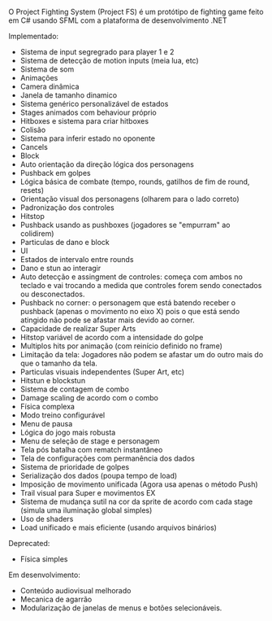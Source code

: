 O Project Fighting System (Project FS) é um protótipo de fighting game feito em C# usando SFML com a plataforma de desenvolvimento .NET

Implementado:
- Sistema de input segregrado para player 1 e 2
- Sistema de detecção de motion inputs (meia lua, etc)
- Sistema de som
- Animações
- Camera dinâmica
- Janela de tamanho dinamico
- Sistema genérico personalizável de estados
- Stages animados com behaviour próprio
- Hitboxes e sistema para criar hitboxes
- Colisão
- Sistema para inferir estado no oponente
- Cancels
- Block
- Auto orientação da direção lógica dos personagens
- Pushback em golpes
- Lógica básica de combate (tempo, rounds, gatilhos de fim de round, resets)
- Orientação visual dos personagens (olharem para o lado correto)
- Padronização dos controles
- Hitstop
- Pushback usando as pushboxes (jogadores se "empurram" ao colidirem)
- Particulas de dano e block
- UI
- Estados de intervalo entre rounds
- Dano e stun ao interagir
- Auto detecção e assingment de controles:  começa com ambos no teclado e vai trocando a medida que controles forem sendo conectados ou desconectados.
- Pushback no corner: o personagem que está batendo receber o pushback (apenas o movimento no eixo X) pois o que está sendo atingido não pode se afastar mais devido ao corner.
- Capacidade de realizar Super Arts
- Hitstop variável de acordo com a intensidade do golpe
- Multiplos hits por animação (com reinício definido no frame)
- Limitação da tela: Jogadores não podem se afastar um do outro mais do que o tamanho da tela.
- Particulas visuais independentes (Super Art, etc)
- Hitstun e blockstun
- Sistema de contagem de combo
- Damage scaling de acordo com o combo
- Física complexa
- Modo treino configurável 
- Menu de pausa
- Lógica do jogo mais robusta
- Menu de seleção de stage e personagem
- Tela pós batalha com rematch instantâneo
- Tela de configurações com permanência dos dados
- Sistema de prioridade de golpes
- Serialização dos dados (poupa tempo de load)
- Imposição de movimento unificada (Agora usa apenas o método Push)
- Trail visual para Super e movimentos EX
- Sistema de mudança sutil na cor da sprite de acordo com cada stage (simula uma iluminação global simples)
- Uso de shaders
- Load unificado e mais eficiente (usando arquivos binários)

Deprecated:
- Física simples

Em desenvolvimento:
- Conteúdo audiovisual melhorado
- Mecanica de agarrão
- Modularização de janelas de menus e botões selecionáveis.


